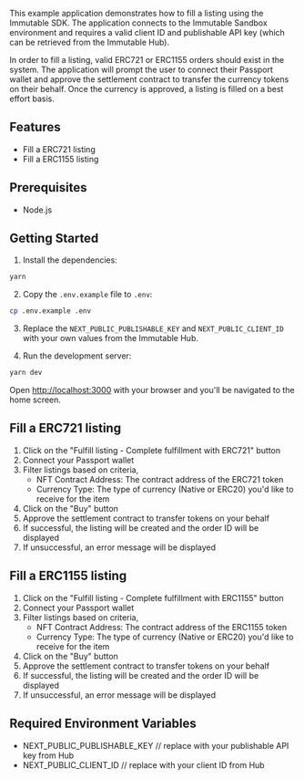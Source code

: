 This example application demonstrates how to fill a listing using the Immutable SDK. The application connects to the Immutable Sandbox environment and requires a valid client ID and publishable API key (which can be retrieved from the Immutable Hub).

In order to fill a listing, valid ERC721 or ERC1155 orders should exist in the system. The application will prompt the user to connect their Passport wallet and approve the settlement contract to transfer the currency tokens on their behalf. Once the currency is approved, a listing  is filled on a best effort basis.

## Features
- Fill a ERC721 listing
- Fill a ERC1155 listing

## Prerequisites
- Node.js

## Getting Started
1. Install the dependencies:

```bash
yarn
```    

2. Copy the `.env.example` file to `.env`:

```bash
cp .env.example .env
```

3. Replace the `NEXT_PUBLIC_PUBLISHABLE_KEY` and `NEXT_PUBLIC_CLIENT_ID` with your own values from the Immutable Hub.


4. Run the development server:

```bash
yarn dev
```

Open [http://localhost:3000](http://localhost:3000) with your browser and you'll be navigated to the home screen.

## Fill a ERC721 listing
1. Click on the "Fulfill listing - Complete fulfillment with ERC721" button
2. Connect your Passport wallet
3. Filter listings based on criteria,
   - NFT Contract Address: The contract address of the ERC721 token
   - Currency Type: The type of currency (Native or ERC20) you'd like to receive for the item
4. Click on the "Buy" button
5. Approve the settlement contract to transfer tokens on your behalf
6. If successful, the listing will be created and the order ID will be displayed
7. If unsuccessful, an error message will be displayed

## Fill a ERC1155 listing
1. Click on the "Fulfill listing - Complete fulfillment with ERC1155" button
2. Connect your Passport wallet
3. Filter listings based on criteria,
   - NFT Contract Address: The contract address of the ERC1155 token
   - Currency Type: The type of currency (Native or ERC20) you'd like to receive for the item
4. Click on the "Buy" button
5. Approve the settlement contract to transfer tokens on your behalf
6. If successful, the listing will be created and the order ID will be displayed
7. If unsuccessful, an error message will be displayed

## Required Environment Variables

- NEXT_PUBLIC_PUBLISHABLE_KEY // replace with your publishable API key from Hub
- NEXT_PUBLIC_CLIENT_ID // replace with your client ID from Hub
